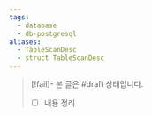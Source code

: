 ```yaml
---
tags:
  - database
  - db-postgresql
aliases:
  - TableScanDesc
  - struct TableScanDesc
---
```

> [!fail]- 본 글은 #draft 상태입니다.
> - [ ] 내용 정리